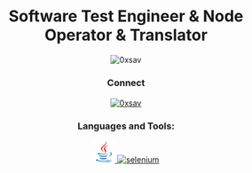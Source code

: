 <h1 align="center">Software Test Engineer & Node Operator & Translator</h1>
<p align="center"> <img src="https://komarev.com/ghpvc/?username=0xsav&label=Profile%20views&color=b60e21&style=flat" alt="0xsav" /> </p>
<h3 align="center">Connect</h3>
<p align="center">
<a href="https://twitter.com/0xsav" target="blank"><img align="center" src="https://raw.githubusercontent.com/rahuldkjain/github-profile-readme-generator/master/src/images/icons/Social/twitter.svg" alt="0xsav" height="30" width="40" /></a>
</p>

<h3 align="center">Languages and Tools:</h3>
<p align="center"> <a href="https://www.java.com" target="_blank" rel="noreferrer"> <img src="https://raw.githubusercontent.com/devicons/devicon/master/icons/java/java-original.svg" alt="java" width="40" height="40"/> </a> <a href="https://www.selenium.dev" target="_blank" rel="noreferrer"> <img src="https://raw.githubusercontent.com/detain/svg-logos/780f25886640cef088af994181646db2f6b1a3f8/svg/selenium-logo.svg" alt="selenium" width="40" height="40"/> </a> </p>
